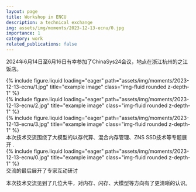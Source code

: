 ```yaml
---
layout: page
title: Workshop in ENCU
description: a technical exchange
img: assets/img/moments/2023-12-13-ecnu/0.jpg
importance: 1
category: work
related_publications: false
---
```


2024年6月14日至6月16日有幸参加了ChinaSys24会议，地点在浙江杭州的之江饭店。

<div class="row">
    <div class="col-sm mt-3 mt-md-0">
        {% include figure.liquid loading="eager" path="assets/img/moments/2023-12-13-ecnu/1.jpg" title="example image" class="img-fluid rounded z-depth-1" %}
    </div>
    <div class="col-sm mt-3 mt-md-0">
        {% include figure.liquid loading="eager" path="assets/img/moments/2023-12-13-ecnu/2.jpg" title="example image" class="img-fluid rounded z-depth-1" %}
    </div>
    <div class="col-sm mt-3 mt-md-0">
        {% include figure.liquid loading="eager" path="assets/img/moments/2023-12-13-ecnu/3.jpg" title="example image" class="img-fluid rounded z-depth-1" %}
    </div>
</div>
<div class="caption">
    本次技术交流围绕了大模型的以存代算、混合内存管理、ZNS SSD技术等专题展开 .
</div>
<div class="row">
    <div class="col-sm mt-3 mt-md-0">
        {% include figure.liquid loading="eager" path="assets/img/moments/2023-12-13-ecnu/0.jpg" title="example image" class="img-fluid rounded z-depth-1" %}
    </div>
</div>
<div class="caption">
    交流的最后展开了专家互动研讨
</div>

本次技术交流见到了几位大牛，对内存、闪存、大模型等方向有了更清晰的认识。
